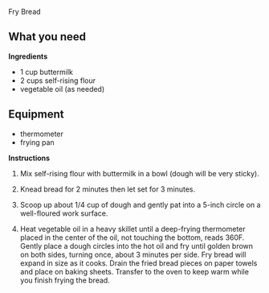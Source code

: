 Fry Bread

## What you need

**Ingredients**

- 1 cup buttermilk
- 2 cups self-rising flour
- vegetable oil (as needed)

## Equipment
- thermometer
- frying pan

**Instructions**

1. Mix self-rising flour with buttermilk in a bowl (dough will be very sticky).
 
2. Knead bread for 2 minutes then let set for 3 minutes.

3. Scoop up about 1/4 cup of dough and gently pat into a 5-inch circle on a well-floured work surface.

4. Heat vegetable oil in a heavy skillet until a deep-frying thermometer placed in the center of the oil, not touching
the bottom, reads 360F. Gently place a dough circles into the hot oil and fry until golden 
brown on both sides, turning once, about 3 minutes per side. Fry bread will expand in size as it cooks. Drain the fried 
bread pieces on paper towels and place on baking sheets. Transfer to the oven to keep warm while you finish frying the 
bread.